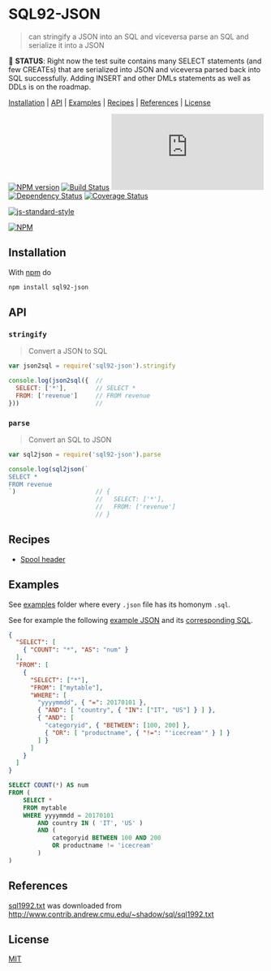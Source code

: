 # SQL92-JSON

> can stringify a JSON into an SQL and viceversa parse an SQL and serialize it into a JSON

🚧 **STATUS**: Right now the test suite contains many SELECT
statements (and few CREATEs) that are serialized into JSON and
viceversa parsed back into SQL successfully.
Adding INSERT and other DMLs statements as well as DDLs is on the roadmap.

[Installation](#installation) |
[API](#api) |
[Examples](#examples) |
[Recipes](#recipes) |
[References](#references) |
[License](#license)

[![NPM version](https://badge.fury.io/js/sql92-json.svg)](http://badge.fury.io/js/sql92-json)
[![Build Status](https://travis-ci.org/fibo/SQL92-JSON.svg?branch=master)](https://travis-ci.org/fibo/SQL92-JSON?branch=master)
[![Badge size](https://badge-size.herokuapp.com/fibo/dflow/master/dist/sql92-json.min.js)](https://github.com/fibo/dflow/blob/master/dist/sql92-json.min.js)
[![Dependency Status](https://gemnasium.com/fibo/static-props.svg)](https://gemnasium.com/fibo/static-props)
[![Coverage Status](https://coveralls.io/repos/fibo/SQL92-JSON/badge.svg?branch=master)](https://coveralls.io/r/fibo/SQL92-JSON?branch=master)

[![js-standard-style](https://cdn.rawgit.com/feross/standard/master/badge.svg)](https://github.com/feross/standard)

[![NPM](https://nodei.co/npm-dl/sql92-json.png)](https://nodei.co/npm-dl/sql92-json/)

## Installation

With [npm](https://npmjs.org/) do

```bash
npm install sql92-json
```

## API

### `stringify`

> Convert a JSON to SQL

```javascript
var json2sql = require('sql92-json').stringify

console.log(json2sql({  //
  SELECT: ['*'],        // SELECT *
  FROM: ['revenue']     // FROM revenue
}))                     //
```

### `parse`

> Convert an SQL to JSON

```javascript
var sql2json = require('sql92-json').parse

console.log(sql2json(`
SELECT *
FROM revenue
`)                      // {
                        //   SELECT: ['*'],
                        //   FROM: ['revenue']
                        // }
```

## Recipes

* [Spool header](http://g14n.info/SQL92-JSON/recipes/spool-header/)

## Examples

See [examples] folder where every `.json` file has its homonym `.sql`.

See for example the following [example JSON][exampleJSON] and its [corresponding SQL][exampleSQL].

```json
{
  "SELECT": [
    { "COUNT": "*", "AS": "num" }
  ],
  "FROM": [
    {
      "SELECT": ["*"],
      "FROM": ["mytable"],
      "WHERE": [
        "yyyymmdd", { "=": 20170101 },
        { "AND": [ "country", { "IN": ["IT", "US"] } ] },
        { "AND": [
          "categoryid", { "BETWEEN": [100, 200] },
          { "OR": [ "productname", { "!=": "'icecream'" } ] }
        ] }
      ]
    }
  ]
}
```

```sql
SELECT COUNT(*) AS num
FROM (
	SELECT *
	FROM mytable
	WHERE yyyymmdd = 20170101
		AND country IN ( 'IT', 'US' )
		AND (
			categoryid BETWEEN 100 AND 200
			OR productname != 'icecream'
		)
)
```

## References

[sql1992.txt](./sql1992.txt) was downloaded from http://www.contrib.andrew.cmu.edu/~shadow/sql/sql1992.txt

## License

[MIT](http://g14n.info/mit-license/)

[examples]: https://github.com/fibo/SQL92-JSON/tree/master/examples
[exampleSQL]: https://github.com/fibo/SQL92-JSON/blob/master/examples/_readme.select.sql
[exampleJSON]: https://github.com/fibo/SQL92-JSON/blob/master/examples/_readme.select.json
